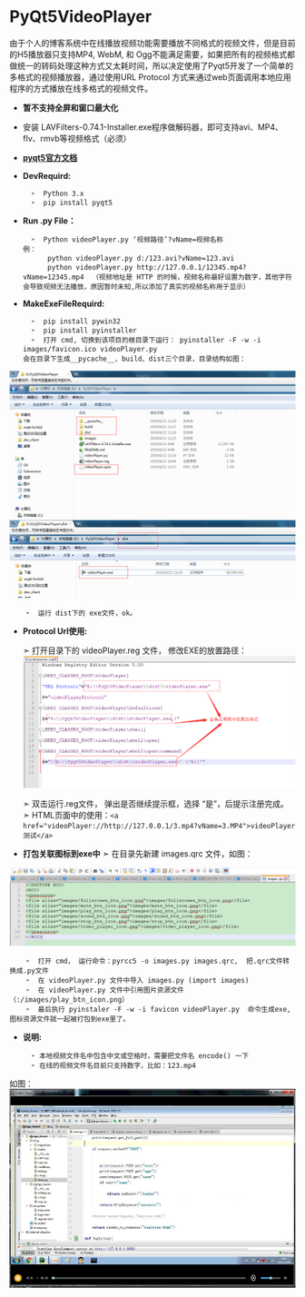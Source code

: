 # PyQt5VideoPlayer
由于个人的博客系统中在线播放视频功能需要播放不同格式的视频文件，但是目前的H5播放器只支持MP4, WebM, 和 Ogg不能满足需要，如果把所有的视频格式都做统一的转码处理这种方式又太耗时间，所以决定使用了Pyqt5开发了一个简单的多格式的视频播放器，通过使用URL Protocol 方式来通过web页面调用本地应用程序的方式播放在线多格式的视频文件。
* **暂不支持全屏和窗口最大化**
* 安装 LAVFilters-0.74.1-Installer.exe程序做解码器，即可支持avi、MP4、flv、rmvb等视频格式（必须）
* [**pyqt5官方文档**](https://www.riverbankcomputing.com/static/Docs/PyQt5/api/qtwidgets/qaction.html)
* **DevRequird:**

        ➣  Python 3.x
        ➣  pip install pyqt5

* **Run .py File：**

        ➣  Python videoPlayer.py ‘视频路径’?vName=视频名称
      例：
            python videoPlayer.py d:/123.avi?vName=123.avi
            python videoPlayer.py http://127.0.0.1/12345.mp4?vName=12345.mp4  （视频地址是 HTTP 的时候，视频名称最好设置为数字，其他字符会导致视频无法播放，原因暂时未知,所以添加了真实的视频名称用于显示）
* **MakeExeFileRequird:**

        ➣  pip install pywin32
        ➣  pip install pyinstaller
        ➣  打开 cmd, 切换到该项目的根目录下运行： pyinstaller -F -w -i images/favicon.ico videoPlayer.py
      会在目录下生成__pycache__、build、dist三个目录，目录结构如图：
![image](https://github.com/Mr-hongji/PyQt5VideoPlayer/blob/master/images/pyinstaller_ok.png)
![image](https://github.com/Mr-hongji/PyQt5VideoPlayer/blob/master/images/pyinstaller_ok_1.png)

        ➣  运行 dist下的 exe文件，ok。

     
* **Protocol Url使用:**

     ➣  打开目录下的 videoPlayer.reg 文件， 修改EXE的放置路径：
![image](https://github.com/Mr-hongji/PyQt5VideoPlayer/blob/master/images/registerFile.png)

     ➣  双击运行.reg文件， 弹出是否继续提示框，选择 “是”，后提示注册完成。
     ➣  HTML页面中的使用：`<a href="videoPlayer://http://127.0.0.1/3.mp4?vName=3.MP4">videoPlayer 测试</a>`


* **打包关联图标到exe中**
       ➣  在目录先新建 images.qrc 文件，如图：
       
 ![image](https://github.com/Mr-hongji/PyQt5VideoPlayer/blob/master/images/qrc.png)
 
        ➣  打开 cmd， 运行命令：pyrcc5 -o images.py images.qrc,  把.qrc文件转换成.py文件
        ➣  在 videoPlayer.py 文件中导入 images.py (import images)
        ➣  在 videoPlayer.py 文件中引用图片资源文件（:/images/play_btn_icon.png）
        ➣  最后执行 pyinstaler -F -w -i favicon videoPlayer.py  命令生成exe, 图标资源文件就一起被打包到exe里了。

* **说明:**

        ➣ 本地视频文件名中包含中文或空格时，需要把文件名 encode() 一下
        ➣ 在线的视频文件名目前只支持数字，比如：123.mp4

如图：
![image](https://github.com/Mr-hongji/PyQt5VideoPlayer/blob/master/images/videoplayer.jpg)
